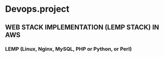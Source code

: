 # Devops.project

## WEB STACK IMPLEMENTATION (LEMP STACK) IN AWS
 ### LEMP (Linux, Nginx, MySQL, PHP or Python, or Perl)
